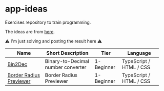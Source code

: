 # app-ideas
Exercises repository to train programming.

The ideas are from [here](https://github.com/florinpop17/app-ideas). 

:warning: I'm just solving and posting the result here :warning:

| Name                                                                              | Short Description                                          | Tier       | Language   |
| --------------------------------------------------------------------------------- | ---------------------------------------------------------- | ---------- | ---------- |
| [Bin2Dec](https://gabriel-trevisan.github.io/app-ideas/Bin2Dec/TypeScript/app/)| Binary-to-Decimal number converter                         | 1-Beginner | TypeScript / HTML / CSS |
| [Border Radius Previewer](https://gabriel-trevisan.github.io/app-ideas/Border-Radius-Previewer/TypeScript/app/)| Border Radius Previewer                         | 1-Beginner | TypeScript / HTML / CSS |
